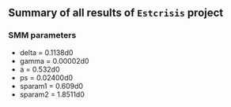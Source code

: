 ## Summary of all results of `Estcrisis` project

### SMM parameters

  * delta   = 0.1138d0
  * gamma   = 0.00002d0
  * a       = 0.532d0
  * ps      = 0.02400d0
  * sparam1 = 0.609d0
  * sparam2 = 1.8511d0

